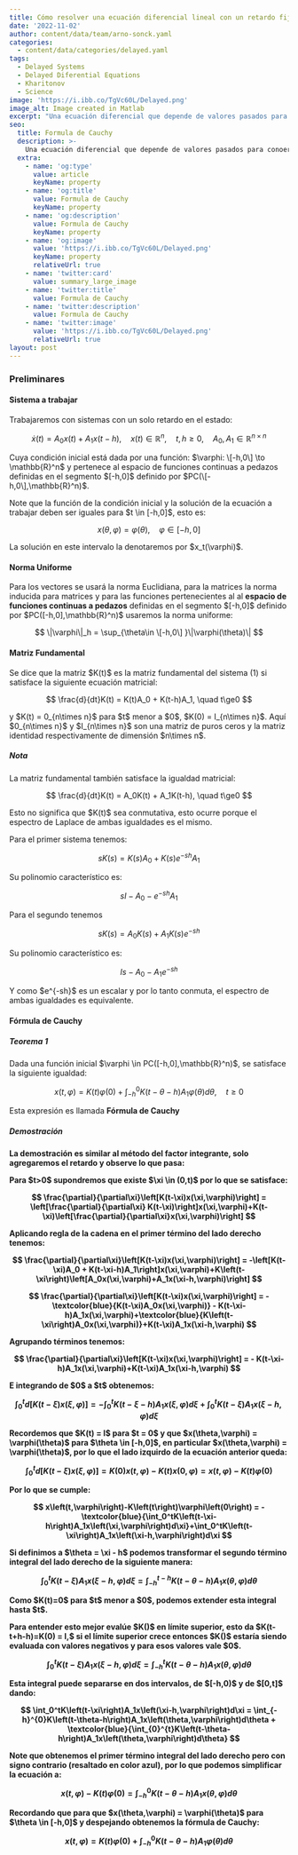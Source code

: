 ```yaml
---
title: Cómo resolver una ecuación diferencial lineal con un retardo fijo en el estado
date: '2022-11-02'
author: content/data/team/arno-sonck.yaml
categories:
  - content/data/categories/delayed.yaml
tags:
  - Delayed Systems
  - Delayed Diferential Equations
  - Kharitonov
  - Science
image: 'https://i.ibb.co/TgVc60L/Delayed.png'
image_alt: Image created in Matlab
excerpt: "Una ecuación diferencial que depende de valores pasados para conoer su derivada actual puede ser temible y usualmente se trabaja con transformada de Laplace, aquí presento la metodología desarrollada por Vladimir Kharitonov para resolverlas en el dominio del tiempo."
seo:
  title: Formula de Cauchy
  description: >-
    Una ecuación diferencial que depende de valores pasados para conoer su derivada actual puede ser temible y usualmente se trabaja con transformada de Laplace, aquí presento la metodología desarrollada por Vladimir Kharitonov para resolverlas en el dominio del tiempo.
  extra:
    - name: 'og:type'
      value: article
      keyName: property
    - name: 'og:title'
      value: Formula de Cauchy
      keyName: property
    - name: 'og:description'
      value: Formula de Cauchy
      keyName: property
    - name: 'og:image'
      value: 'https://i.ibb.co/TgVc60L/Delayed.png'
      keyName: property
      relativeUrl: true
    - name: 'twitter:card'
      value: summary_large_image
    - name: 'twitter:title'
      value: Formula de Cauchy
    - name: 'twitter:description'
      value: Formula de Cauchy
    - name: 'twitter:image'
      value: 'https://i.ibb.co/TgVc60L/Delayed.png'
      relativeUrl: true
layout: post
---
```


<head>
<title>Formula de Cauchy</title>
<script src="https://polyfill.io/v3/polyfill.min.js?features=es6"></script>
<script type="text/javascript" id="MathJax-script" async
  src="https://cdn.jsdelivr.net/npm/mathjax@3/es5/tex-chtml.js">
</script>
</head>
<body>

<h3>Preliminares</h3>

<h4>Sistema a trabajar</h4>

<p>Trabajaremos con sistemas con un solo retardo en el estado:</p>

$$
\dot{x}(t)=A_0x(t)+A_1x(t-h), \quad x(t)\in \mathbb{R}^n, \quad t,h\ge0, \quad A_0, A_1 \in \mathbb{R}^{n\times n}
$$


<p> Cuya condición inicial está dada por una función: $\varphi: \[-h,0\] \to \mathbb{R}^n$ y pertenece al espacio de funciones continuas a pedazos definidas en el segmento $[-h,0]$ definido por $PC(\[-h,0\],\mathbb{R}^n)$. </p>

<p>Note que la función de la condición inicial y la solución de la ecuación a trabajar deben ser iguales para $t \in [-h,0]$, esto es:</p>

$$
x(\theta,\varphi) = \varphi(\theta), \quad \varphi \in [-h,0]
$$

<p>La solución en este intervalo la denotaremos por $x_t(\varphi)$.</p>

<h4>Norma Uniforme</h4>

<p>Para los vectores se usará la norma Euclidiana, para la matrices la norma inducida para matrices y para las funciones pertenecientes al al <b>espacio de funciones continuas a pedazos</b> definidas en el segmento $[-h,0]$ definido por $PC([-h,0],\mathbb{R}^n)$ usaremos la norma uniforme:</p>

$$
\|\varphi\|_h = \sup_{\theta\in \[-h,0\] }\|\varphi(\theta)\|
$$

<h4>Matriz Fundamental</h4>

<p>Se dice que la matriz $K(t)$  es la matriz fundamental del sistema (1) si satisface la siguiente ecuación matricial:</p>

$$
\frac{d}{dt}K(t) = K(t)A_0 + K(t-h)A_1, \quad t\ge0
$$

<p>y $K(t) = 0_{n\times n}$ para $t$ menor a $0$, $K(0) = I_{n\times n}$. Aquí  $0_{n\times n}$ y $I_{n\times n}$ son una matriz de puros ceros y la matriz identidad respectivamente de dimensión $n\times n$.</p>

<h5>Nota</h5>

<p>La matriz fundamental también satisface la igualdad matricial:</p>

$$
\frac{d}{dt}K(t) = A_0K(t) + A_1K(t-h), \quad t\ge0
$$

<p>Esto no significa que $K(t)$ sea conmutativa, esto ocurre porque el espectro de Laplace de ambas igualdades es el mismo.</p>

<p>Para el primer sistema tenemos:</p>

$$
sK(s) = K(s)A_0+K(s)e^{-sh}A_1
$$

<p>Su polinomio característico es:</p>

$$
sI - A_0-e^{-sh}A_1
$$

<p>Para el segundo tenemos</p>

$$
sK(s) = A_0K(s)+A_1K(s)e^{-sh}
$$

<p>Su polinomio característico es:</p>

$$
Is - A_0 - A_1e^{-sh}
$$

<p>Y como $e^{-sh}$ es un escalar y por lo tanto conmuta, el espectro de ambas igualdades es equivalente.</p>

<h4>Fórmula de Cauchy</h4>

<h5>Teorema 1</h5>

<p>Dada una función inicial $\varphi \in PC([-h,0],\mathbb{R}^n)$, se satisface la siguiente igualdad:</p>

$$
x(t,\varphi) = K(t)\varphi(0)+\int_{-h}^0K(t-\theta-h)A_1\varphi(\theta)d\theta, \quad t\ge0
$$

<p>Esta expresión es llamada <b>Fórmula de Cauchy<b></p>

<h5>Demostración</h5>

<p>La demostración es similar al  método del factor integrante, solo agregaremos el retardo y observe lo que pasa:</p>

<p>Para $t>0$ supondremos que existe $\xi \in (0,t)$ por lo que se satisface:</p>

$$
\frac{\partial}{\partial\xi}\left[K(t-\xi)x(\xi,\varphi)\right] = \left[\frac{\partial}{\partial\xi} K(t-\xi)\right]x(\xi,\varphi)+K(t-\xi)\left[\frac{\partial}{\partial\xi}x(\xi,\varphi)\right]
$$

<p>Aplicando regla de la cadena en el primer término del lado derecho tenemos:</p>

$$
\frac{\partial}{\partial\xi}\left[K(t-\xi)x(\xi,\varphi)\right] = -\left[K(t-\xi)A_0 + K(t-\xi-h)A_1\right]x(\xi,\varphi)+K\left(t-\xi\right)\left[A_0x(\xi,\varphi)+A_1x(\xi-h,\varphi)\right]
$$

$$
\frac{\partial}{\partial\xi}\left[K(t-\xi)x(\xi,\varphi)\right] = -\textcolor{blue}{K(t-\xi)A_0x(\xi,\varphi)} - K(t-\xi-h)A_1x(\xi,\varphi)+\textcolor{blue}{K\left(t-\xi\right)A_0x(\xi,\varphi)}+K(t-\xi)A_1x(\xi-h,\varphi)
$$

<p>Agrupando términos tenemos:</p>

$$
\frac{\partial}{\partial\xi}\left[K(t-\xi)x(\xi,\varphi)\right] = - K(t-\xi-h)A_1x(\xi,\varphi)+K(t-\xi)A_1x(\xi-h,\varphi)
$$

<p>E integrando de $0$ a $t$ obtenemos:</p>

$$
\int_0^t d\left[K\left(t-\xi\right)x\left(\xi,\varphi\right)\right] = - \int_0^tK\left(t-\xi-h\right)A_1x\left(\xi,\varphi\right)d\xi+\int_0^tK\left(t-\xi\right)A_1x\left(\xi-h,\varphi\right)d\xi
$$

<p>Recordemos que $K(t) = I$ para $t = 0$ y  que $x(\theta,\varphi) = \varphi(\theta)$ para $\theta \in [-h,0]$, en particular $x(\theta,\varphi) = \varphi(\theta)$, por lo que el lado izquirdo de la ecuación anterior queda:</p>

$$
\int_0^t d\left[K\left(t-\xi\right)x\left(\xi,\varphi\right)\right] = K\left(0\right)x\left(t,\varphi\right)-K\left(t\right)x\left(0,\varphi\right) = x\left(t,\varphi\right)-K\left(t\right)\varphi\left(0\right)
$$

<p>Por lo que se cumple:</p>

$$
x\left(t,\varphi\right)-K\left(t\right)\varphi\left(0\right) = - \textcolor{blue}{\int_0^tK\left(t-\xi-h\right)A_1x\left(\xi,\varphi\right)d\xi}+\int_0^tK\left(t-\xi\right)A_1x\left(\xi-h,\varphi\right)d\xi
$$

<p>Si definimos a $\theta = \xi - h$ podemos transformar el segundo término integral del lado derecho de la siguiente manera:</p>

$$
\int_0^tK\left(t-\xi\right)A_1x\left(\xi-h,\varphi\right)d\xi = \int_{-h}^{t-h}K\left(t-\theta-h\right)A_1x\left(\theta,\varphi\right)d\theta
$$

<p>Como $K(t)=0$ para $t$ menor a $0$, podemos extender esta integral hasta $t$.</p>

<p>Para entender esto mejor evalúe $K()$ en límite superior, esto da $K(t-t+h-h)=K(0) = I,$ si el límite superior crece entonces $K()$ estaría siendo evaluada con valores negativos y para esos valores vale $0$.</p>

$$
\int_0^tK\left(t-\xi\right)A_1x\left(\xi-h,\varphi\right)d\xi = \int_{-h}^{t}K\left(t-\theta-h\right)A_1x\left(\theta,\varphi\right)d\theta
$$

<p>Esta integral puede separarse en dos intervalos, de $[-h,0)$ y de $[0,t]$ dando:</p>

$$
\int_0^tK\left(t-\xi\right)A_1x\left(\xi-h,\varphi\right)d\xi = \int_{-h}^{0}K\left(t-\theta-h\right)A_1x\left(\theta,\varphi\right)d\theta + \textcolor{blue}{\int_{0}^{t}K\left(t-\theta-h\right)A_1x\left(\theta,\varphi\right)d\theta}
$$

<p>Note que obtenemos el primer término integral del lado derecho pero con signo contrario (resaltado en color azul), por lo que podemos simplificar la ecuación a:</p>

$$
x\left(t,\varphi\right)-K\left(t\right)\varphi\left(0\right) = \int_{-h}^{0}K\left(t-\theta-h\right)A_1x\left(\theta,\varphi\right)d\theta
$$

<p>Recordando que para  que $x(\theta,\varphi) = \varphi(\theta)$ para $\theta \in [-h,0]$ y despejando obtenemos la fórmula de Cauchy:</p>

$$
x\left(t,\varphi\right) = K\left(t\right)\varphi\left(0\right) + \int_{-h}^{0}K\left(t-\theta-h\right)A_1\varphi\left(\theta\right)d\theta
$$

</body>